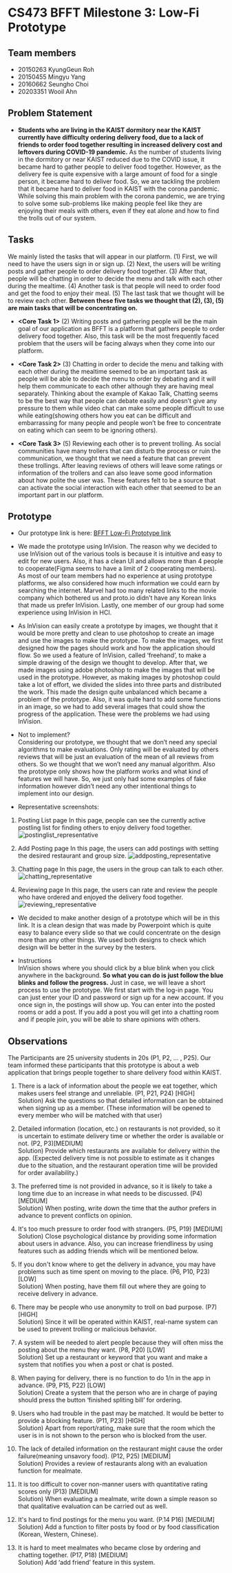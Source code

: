 # CS473 BFFT Milestone 3: Low-Fi Prototype


## Team members
- 20150263 KyungGeun Roh
- 20150455 Mingyu Yang
- 20160662 Seungho Choi
- 20203351 Wooil Ahn


## Problem Statement
-  **Students who are living in the KAIST dormitory near the KAIST currently have difficulty ordering delivery food, due to a lack of friends to order food together resulting in increased delivery cost and leftovers during COVID-19 pandemic.** As the number of students living in the dormitory or near KAIST reduced due to the COVID issue, it became hard to gather people to deliver food together. However, as the delivery fee is quite expensive with a large amount of food for a single person, it became hard to deliver food. So, we are tackling the problem that it became hard to deliver food in KAIST with the corona pandemic. While solving this main problem with the corona pandemic, we are trying to solve some sub-problems like making people feel like they are enjoying their meals with others, even if they eat alone and how to find the trolls out of our system.


## Tasks

We mainly listed the tasks that will appear in our platform. (1) First, we will need to have the users sign in or sign up. (2) Next, the users will be writing posts and gather people to order delivery food together. (3) After that, people will be chatting in order to decide the menu and talk with each other during the mealtime. (4) Another task is that people will need to order food and get the food to enjoy their meal. (5) The last task that we thought will be to review each other. **Between these five tasks we thought that (2), (3), (5) are main tasks that will be concentrating on.**


- **<Core Task 1>** (2) Writing posts and gathering people will be the main goal of our application as BFFT is a platform that gathers people to order delivery food together. Also, this task will be the most frequently faced problem that the users will be facing always when they come into our platform. 

- **<Core Task 2>** (3) Chatting in order to decide the menu and talking with each other during the mealtime seemed to be an important task as people will be able to decide the menu to order by debating and it will help them communicate to each other although they are having meal separately. Thinking about the example of Kakao Talk, Chatting seems to be the best way that people can debate easily and doesn’t give any pressure to them while video chat can make some people difficult to use while eating(showing others how you eat can be difficult and embarrassing for many people and people won’t be free to concentrate on eating which can seem to be ignoring others). 

- **<Core Task 3>** (5) Reviewing each other is to prevent trolling. As social communities have many trollers that can disturb the process or ruin the communication, we thought that we need a feature that can prevent these trollings. After leaving reviews of others will leave some ratings or information of the trollers and can also leave some good information about how polite the user was. These features felt to be a source that can activate the social interaction with each other that seemed to be an important part in our platform.  


## Prototype
- Our prototype link is here: [BFFT Low-Fi Prototype link](https://invis.io/DUZ9HR9NGHR "BFFT Low-Fi Prototype link")


- We made the prototype using InVision. The reason why we decided to use InVision out of the various tools is because it is intuitive and easy to edit for new users. Also, it has a clean UI and allows more than 4 people to cooperate(Figma seems to have a limit of 2 cooperating members). As most of our team members had no experience at using prototype platforms, we also considered how much information we could earn by searching the internet. Marvel had too many related links to the movie company which bothered us and proto.io didn’t have any Korean links that made us prefer InVision. Lastly, one member of our group had some experience using InVision in HCI.


- As InVision can easily create a prototype by images, we thought that it would be more pretty and clean to use photoshop to create an image and use the images to make the prototype. To make the images, we first designed how the pages should work and how the application should flow. So we used a feature of InVision, called ‘freehand’, to make a simple drawing of the design we thought to develop. After that, we made images using adobe photoshop to make the images that will be used in the prototype. However, as making images by photoshop could take a lot of effort, we divided the slides into three parts and distributed the work. This made the design quite unbalanced which became a problem of the prototype. Also, it was quite hard to add some functions in an image, so we had to add several images that could show the progress of the application. These were the problems we had using InVision.


- Not to implement?  
     Considering our prototype, we thought that we don’t need any special algorithms to make evaluations. Only rating will be evaluated by others reviews that will be just an evaluation of the mean of all reviews from others. So we thought that we won’t need any manual algorithm. Also the prototype only shows how the platform works and what kind of features we will have. So, we just only had some examples of fake information however didn’t need any other intentional things to implement into our design.  
     
     
- Representative screenshots:  
1. Posting List page
    In this page, people can see the currently active postling list for finding others to enjoy delivery food together.
![postinglist_representative](./images/postinglist_representative.png)


2. Add Posting page
    In this page, the users can add postings with setting the desired restaurant and group size.
![addposting_representative](./images/addposting_representative.png)


3. Chatting page
    In this page, the users in the group can talk to each other.
![chatting_representative](./images/chatting_representative.png)


4. Reviewing page
    In this page, the users can rate and review the people who have ordered and enjoyed the delivery food together.
![reviewing_representative](./images/reviewing_representative.png)  


- We decided to make another design of a prototype which will be in this link. It is a clean design that was made by Powerpoint which is quite easy to balance every slide so that we could concentrate on the design more than any other things. We used both designs to check which design will be better in the survey by the testers.


- Instructions  
    InVision shows where you should click by a blue blink when you click anywhere in the background. **So what you can do is just follow the blue blinks and follow the progress.**  Just in case, we will leave a short process to use the prototype. We first start with the log-in page. You can just enter your ID and password or sign up for a new account. If you once sign in, the postings will show up. You can enter into the posted rooms or add a post. If you add a post you will get into a chatting room and if people join, you will be able to share opinions with others.



## Observations

The Participants are 25 university students in 20s (P1, P2, ... , P25). Our team informed these participants that this prototype is about a web application that brings people together to share delivery food within KAIST.

1. There is a lack of information about the people we eat together, which makes users feel strange and unreliable. (P1, P21, P24) [HIGH]    
    Solution) Ask the questions so that detailed information can be obtained when signing up as a member. (These information will be opened to every member who will be matched with that user)
    
    
2. Detailed information (location, etc.) on restaurants is not provided, so it is uncertain to estimate delivery time or whether the order is available or not. (P2, P3)[MEDIUM]   
    Solution) Provide which restaurants are available for delivery within the app. (Expected delivery time is not possible to estimate as it changes due to the situation, and the restaurant operation time will be provided for order availability.)
    
    
3. The preferred time is not provided in advance, so it is likely to take a long time due to an increase in what needs to be discussed. (P4) [MEDIUM]   
    Solution) When posting, write down the time that the author prefers in advance to prevent conflicts on opinion.
    

4. It's too much pressure to order food with strangers. (P5, P19) [MEDIUM]  
    Solution) Close psychological distance by providing some information about users in advance. Also, you can increase friendliness by using features such as adding friends which will be mentioned below.

5. If you don't know where to get the delivery in advance, you may have problems such as time spent on moving to the place. (P6, P10, P23) [LOW]  
    Solution) When posting, have them fill out where they are going to receive delivery in advance.


6. There may be people who use anonymity to troll on bad purpose. (P7) [HIGH]   
    Solution) Since it will be operated within KAIST, real-name system can be used to prevent trolling or malicious behavior.
    
    
7. A system will be needed to alert people because they will often miss the posting about the menu they want. (P8, P20) [LOW]  
    Solution) Set up a restaurant or keyword that you want and make a system that notifies you when a post or chat is posted.


8. When paying for delivery, there is no function to do 1/n in the app in advance. (P9, P15, P22) [LOW]  
    Solution) Create a system that the person who are in charge of paying should press the button ‘finished spliting bill’ for ordering.


9. Users who had trouble in the past may be matched. It would be better to provide a blocking feature. (P11, P23) [HIGH]  
    Solution) Apart from report/rating, make sure that the room which the user is in is not shown to the person who is blocked from the user.  


10. The lack of detailed information on the restaurant might cause the order failure(meaning unsavory food). (P12, P25) [MEDIUM]  
    Solution) Provides a review of restaurants along with an evaluation function for mealmate.
    
    
11. It is too difficult to cover non-manner users with quantitative rating scores only (P13) [MEDIUM]  
    Solution) When evaluating a mealmate, write down a simple reason so that qualitative evaluation can be carried out as well.
    
    
12. It's hard to find postings for the menu you want. (P.14 P16) [MEDIUM]  
    Solution) Add a function to filter posts by food or by food classification (Korean, Western, Chinese).
    
    
13. It is hard to meet mealmates who became close by ordering and chatting together. (P17, P18) [MEDIUM]   
    Solution) Add ‘add friend’ feature in this system.  
